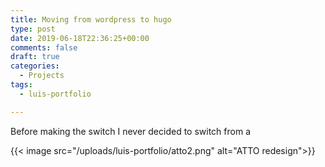```yaml
---
title: Moving from wordpress to hugo
type: post
date: 2019-06-18T22:36:25+00:00
comments: false
draft: true
categories:
  - Projects
tags:
  - luis-portfolio

---
```


Before making the switch I never decided to switch from a 

<!--more-->

{{< image src="/uploads/luis-portfolio/atto2.png" alt="ATTO redesign">}}

